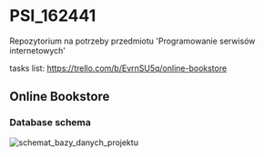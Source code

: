 # PSI_162441
Repozytorium na potrzeby przedmiotu 'Programowanie serwisów internetowych'

tasks list: https://trello.com/b/EvrnSU5q/online-bookstore 

## Online Bookstore

### Database schema
![schemat_bazy_danych_projektu](https://user-images.githubusercontent.com/72739801/198877976-f6d97490-d1c3-48c1-9dc1-0587ba2cdd12.png)

